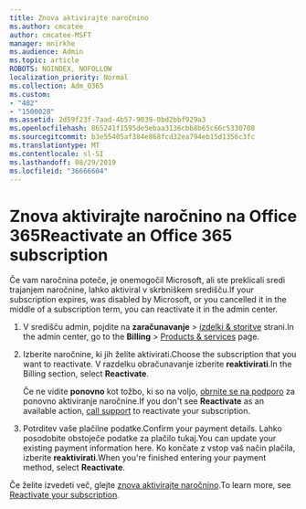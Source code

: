 ```yaml
---
title: Znova aktivirajte naročnino
ms.author: cmcatee
author: cmcatee-MSFT
manager: mnirkhe
ms.audience: Admin
ms.topic: article
ROBOTS: NOINDEX, NOFOLLOW
localization_priority: Normal
ms.collection: Adm_O365
ms.custom:
- "482"
- "1500028"
ms.assetid: 2d59f23f-7aad-4b57-9039-0bd2bbf929a3
ms.openlocfilehash: 865241f1595de5ebaa3136cbb8b65c66c5330708
ms.sourcegitcommit: b3e55405af384e868fcd32ea794eb15d1356c3fc
ms.translationtype: MT
ms.contentlocale: sl-SI
ms.lasthandoff: 08/29/2019
ms.locfileid: "36666604"
---
```

# <a name="reactivate-an-office-365-subscription"></a><span data-ttu-id="e0fc9-102">Znova aktivirajte naročnino na Office 365</span><span class="sxs-lookup"><span data-stu-id="e0fc9-102">Reactivate an Office 365 subscription</span></span>

<span data-ttu-id="e0fc9-103">Če vam naročnina poteče, je onemogočil Microsoft, ali ste preklicali sredi trajanjem naročnine, lahko aktiviral v skrbniškem središču.</span><span class="sxs-lookup"><span data-stu-id="e0fc9-103">If your subscription expires, was disabled by Microsoft, or you cancelled it in the middle of a subscription term, you can reactivate it in the admin center.</span></span>
  
1. <span data-ttu-id="e0fc9-104">V središču admin, pojdite na **zaračunavanje** \> [izdelki & storitve](https://go.microsoft.com/fwlink/p/?linkid=842054) strani.</span><span class="sxs-lookup"><span data-stu-id="e0fc9-104">In the admin center, go to the **Billing** \> [Products & services](https://go.microsoft.com/fwlink/p/?linkid=842054) page.</span></span>

2. <span data-ttu-id="e0fc9-105">Izberite naročnine, ki jih želite aktivirati.</span><span class="sxs-lookup"><span data-stu-id="e0fc9-105">Choose the subscription that you want to reactivate.</span></span> <span data-ttu-id="e0fc9-106">V razdelku obračunavanje izberite **reaktivirati**.</span><span class="sxs-lookup"><span data-stu-id="e0fc9-106">In the Billing section, select **Reactivate**.</span></span>

    <span data-ttu-id="e0fc9-107">Če ne vidite **ponovno** kot tožbo, ki so na voljo, [obrnite se na podporo](https://docs.microsoft.com/office365/admin/contact-support-for-business-products?view=o365-worldwide) za ponovno aktiviranje naročnine.</span><span class="sxs-lookup"><span data-stu-id="e0fc9-107">If you don't see **Reactivate** as an available action, [call support](https://docs.microsoft.com/office365/admin/contact-support-for-business-products?view=o365-worldwide) to reactivate your subscription.</span></span>

3. <span data-ttu-id="e0fc9-108">Potrditev vaše plačilne podatke.</span><span class="sxs-lookup"><span data-stu-id="e0fc9-108">Confirm your payment details.</span></span> <span data-ttu-id="e0fc9-109">Lahko posodobite obstoječe podatke za plačilo tukaj.</span><span class="sxs-lookup"><span data-stu-id="e0fc9-109">You can update your existing payment information here.</span></span> <span data-ttu-id="e0fc9-110">Ko končate z vstop vaš način plačila, izberite **reaktivirati**.</span><span class="sxs-lookup"><span data-stu-id="e0fc9-110">When you're finished entering your payment method, select **Reactivate**.</span></span>

<span data-ttu-id="e0fc9-111">Če želite izvedeti več, glejte [znova aktivirajte naročnino](https://docs.microsoft.com/office365/admin/subscriptions-and-billing/reactivate-your-subscription).</span><span class="sxs-lookup"><span data-stu-id="e0fc9-111">To learn more, see [Reactivate your subscription](https://docs.microsoft.com/office365/admin/subscriptions-and-billing/reactivate-your-subscription).</span></span>